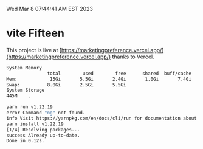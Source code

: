 Wed Mar  8 07:44:41 AM EST 2023

# vite Fifteen


This project is live at [https://marketingpreference.vercel.app/](https://marketingpreference.vercel.app/) thanks to Vercel.

```bash
System Memory
               total        used        free      shared  buff/cache   available
Mem:            15Gi       5.5Gi       2.4Gi       1.0Gi       7.4Gi       8.4Gi
Swap:          8.0Gi       2.5Gi       5.5Gi
System Storage
445M	.
```
```bash
yarn run v1.22.19
error Command "ng" not found.
info Visit https://yarnpkg.com/en/docs/cli/run for documentation about this command.
yarn install v1.22.19
[1/4] Resolving packages...
success Already up-to-date.
Done in 0.12s.
```
```bash
